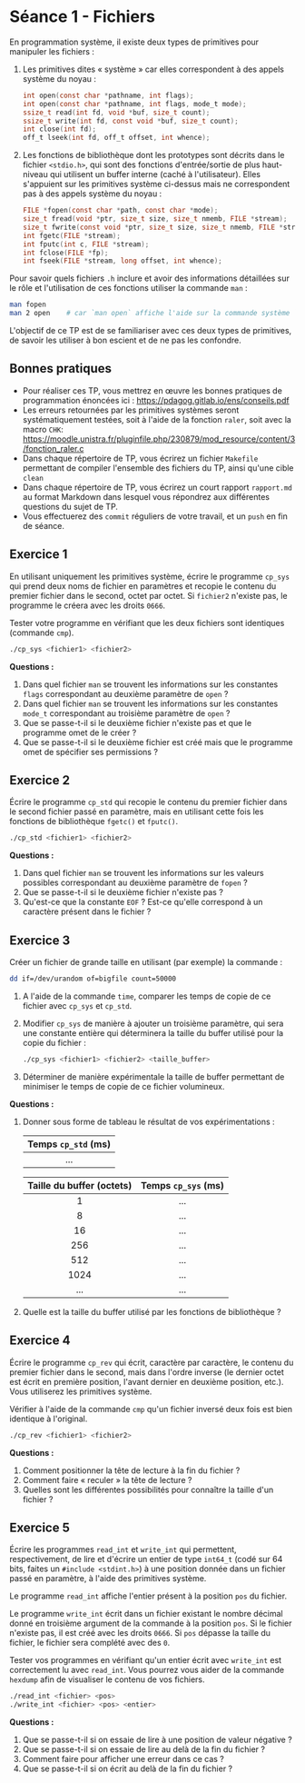 # Séance 1 - Fichiers

En programmation système, il existe deux types de primitives pour manipuler les fichiers :

1. Les primitives dites « système » car elles correspondent à des appels système du noyau :

    ```c
    int open(const char *pathname, int flags);
    int open(const char *pathname, int flags, mode_t mode);
    ssize_t read(int fd, void *buf, size_t count);
    ssize_t write(int fd, const void *buf, size_t count);
    int close(int fd);
    off_t lseek(int fd, off_t offset, int whence);
    ```
2. Les fonctions de bibliothèque dont les prototypes sont décrits dans le fichier `<stdio.h>`, qui sont des fonctions d'entrée/sortie de plus haut-niveau qui utilisent un buffer interne (caché à l'utilisateur). Elles s'appuient sur les primitives système ci-dessus mais ne correspondent pas à des appels système du noyau :
    ```c
    FILE *fopen(const char *path, const char *mode);
    size_t fread(void *ptr, size_t size, size_t nmemb, FILE *stream);
    size_t fwrite(const void *ptr, size_t size, size_t nmemb, FILE *stream);
    int fgetc(FILE *stream);
    int fputc(int c, FILE *stream);
    int fclose(FILE *fp);
    int fseek(FILE *stream, long offset, int whence);
    ```

Pour savoir quels fichiers `.h` inclure et avoir des informations détaillées sur le rôle et l'utilisation de ces fonctions utiliser la commande `man` :

```sh
man fopen
man 2 open    # car `man open` affiche l'aide sur la commande système `open`
```

L'objectif de ce TP est de se familiariser avec ces deux types de primitives, de savoir les utiliser à bon escient et de ne pas les confondre.

## Bonnes pratiques

* Pour réaliser ces TP, vous mettrez en œuvre les bonnes pratiques de programmation énoncées ici : https://pdagog.gitlab.io/ens/conseils.pdf
* Les erreurs retournées par les primitives systèmes seront systématiquement testées, soit à l'aide de la fonction `raler`, soit avec la macro `CHK`:
https://moodle.unistra.fr/pluginfile.php/230879/mod_resource/content/3/fonction_raler.c
* Dans chaque répertoire de TP, vous écrirez un fichier `Makefile` permettant de compiler l'ensemble des fichiers du TP, ainsi qu'une cible `clean`
* Dans chaque répertoire de TP, vous écrirez un court rapport `rapport.md` au format Markdown dans lesquel vous répondrez aux différentes questions du sujet de TP.
* Vous effectuerez des `commit` réguliers de votre travail, et un `push` en fin de séance.

## Exercice 1 

En utilisant uniquement les primitives système, écrire le programme `cp_sys` qui prend deux noms de fichier en paramètres et recopie le contenu du premier fichier dans le second, octet par octet.
Si `fichier2` n'existe pas, le programme le créera avec les droits `0666`.

Tester votre programme en vérifiant que les deux fichiers sont identiques (commande `cmp`).

```sh
./cp_sys <fichier1> <fichier2> 
```

**Questions :**

1. Dans quel fichier `man` se trouvent les informations sur les constantes `flags` correspondant au deuxième paramètre de `open` ?
2. Dans quel fichier `man` se trouvent les informations sur les constantes `mode_t` correspondant au troisième paramètre de `open` ?
3. Que se passe-t-il si le deuxième fichier n'existe pas et que le programme omet de le créer ?
4. Que se passe-t-il si le deuxième fichier est créé mais que le programme omet de spécifier ses permissions ?

## Exercice 2

Écrire le programme `cp_std` qui recopie le contenu du premier fichier dans le second fichier passé en paramètre, mais en utilisant cette fois les fonctions de bibliothèque `fgetc()` et `fputc()`.

```sh
./cp_std <fichier1> <fichier2>
```

**Questions :**

1. Dans quel fichier `man` se trouvent les informations sur les valeurs possibles correspondant au deuxième paramètre de `fopen` ?
2. Que se passe-t-il si le deuxième fichier n'existe pas ?
3. Qu'est-ce que la constante `EOF` ? Est-ce qu'elle correspond à un caractère présent dans le fichier ?


## Exercice 3

Créer un fichier de grande taille en utilisant (par exemple) la commande :

```sh
dd if=/dev/urandom of=bigfile count=50000
```

1. A l'aide de la commande `time`,  comparer les temps de copie de ce fichier avec `cp_sys` et `cp_std`.
2. Modifier `cp_sys` de manière à ajouter un troisième paramètre, qui sera une constante entière qui déterminera la taille du buffer utilisé pour la copie du fichier :

    ```sh
    ./cp_sys <fichier1> <fichier2> <taille_buffer>
    ```
3. Déterminer de manière expérimentale la taille de buffer permettant de minimiser le temps de copie de ce fichier volumineux.

**Questions :**

1. Donner sous forme de tableau le résultat de vos expérimentations :

    | Temps `cp_std` (ms) |
    |:----------------:|
    | ... |

    |Taille du buffer (octets) | Temps `cp_sys` (ms) |
    |:----------------:|:--------------:|
    |  1               |  ...             |
    |  8             | ...          |
    |  16             | ...          |
    |  256             | ...          |
    |  512             |  ...          |
    |  1024             |  ...            |
    |  ...             |  ...             |

2. Quelle est la taille du buffer utilisé par les fonctions de bibliothèque ?

## Exercice 4

Écrire le programme `cp_rev` qui écrit, caractère par caractère,  le contenu du premier fichier dans le second, mais dans l'ordre inverse (le dernier octet est écrit en première position, l'avant dernier en deuxième position, etc.). Vous utiliserez les primitives système.

Vérifier à l'aide de la commande `cmp` qu'un fichier inversé deux fois est bien identique à l'original.

```sh
./cp_rev <fichier1> <fichier2> 
```

**Questions :**

1. Comment positionner la tête de lecture à la fin du fichier ?
2. Comment faire « reculer » la tête de lecture ?
2. Quelles sont les différentes possibilités pour connaître la taille d'un fichier ?

## Exercice 5 

Écrire les programmes `read_int` et `write_int` qui permettent, respectivement, de lire  et d'écrire un entier de type `int64_t` (codé sur $`64`$ bits, faites un `#include <stdint.h>`) à une position donnée dans un fichier passé en paramètre, à l'aide des primitives système.

Le programme `read_int` affiche l'entier présent à la position `pos` du fichier. 

Le programme `write_int` écrit dans un fichier existant le nombre décimal donné en troisième argument de la commande à la position `pos`. Si le fichier n'existe pas, il est créé avec les droits `0666`. Si `pos` dépasse la taille du fichier, le fichier sera complété avec des `0`.

Tester vos programmes en vérifiant qu'un entier écrit avec `write_int` est correctement lu avec `read_int`. Vous pourrez vous aider de la commande `hexdump`  afin de visualiser le contenu de vos fichiers.

```sh
./read_int <fichier> <pos> 
./write_int <fichier> <pos> <entier>
```

**Questions :**

1. Que se passe-t-il si on essaie de lire à une position de valeur négative ?
2. Que se passe-t-il si on essaie de lire au delà de la fin du fichier ?
3. Comment faire pour afficher une erreur dans ce cas ?
4. Que se passe-t-il si on écrit au delà de la fin du fichier ?
